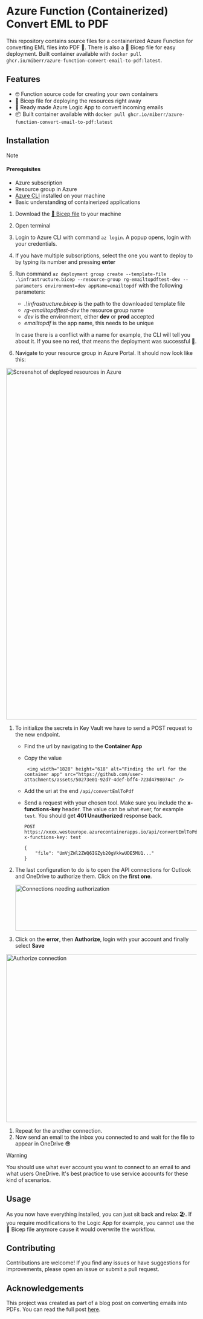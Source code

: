 # Azure Function (Containerized) Convert EML to PDF

This repository contains source files for a containerized Azure Function for converting EML files into PDF 📧. There is also a 💪 Bicep file for easy deployment. Built container available with `docker pull ghcr.io/miberr/azure-function-convert-email-to-pdf:latest`.

## Features

-   🤓 Function source code for creating your own containers
-   💪 Bicep file for deploying the resources right away
-   🤖 Ready made Azure Logic App to convert incoming emails
-   📦 Built container available with `docker pull ghcr.io/miberr/azure-function-convert-email-to-pdf:latest`

## Installation

> [!NOTE]
>
> #### Prerequisites
>
> -   Azure subscription
> -   Resource group in Azure
> -   [Azure CLI](https://learn.microsoft.com/en-us/cli/azure/what-is-azure-cli?view=azure-cli-latest) installed on your machine
> -   Basic understanding of containerized applications

1.  Download the [💪 Bicep file](https://raw.githubusercontent.com/miberr/Azure-Function-Convert-EML-to-PDF/main/infrastructure.bicep) to your machine
1.  Open terminal
1.  Login to Azure CLI with command `az login`. A popup opens, login with your credentials.
1.  If you have multiple subscriptions, select the one you want to deploy to by typing its number and pressing **enter**
1.  Run command `az deployment group create --template-file .\infrastructure.bicep --resource-group rg-emailtopdftest-dev --parameters environment=dev appName=emailtopdf` with the following parameters:

    - _.\infrastructure.bicep_ is the path to the downloaded template file
    - _rg-emailtopdftest-dev_ the resource group name
    - _dev_ is the environment, either **dev** or **prod** accepted
    - _emailtopdf_ is the app name, this needs to be unique

    In case there is a conflict with a name for example, the CLI will tell you about it. If you see no red, that means the deployment was successful 🥳.

1.  Navigate to your resource group in Azure Portal. It should now look like this:

<img width="1642" height="927" alt="Screenshot of deployed resources in Azure" src="https://github.com/user-attachments/assets/a78cbc8c-6768-461d-8801-4aedb95c8036" />

1.  To initialize the secrets in Key Vault we have to send a POST request to the new endpoint.

    -   Find the url by navigating to the **Container App**
    -   Copy the value

             <img width="1828" height="618" alt="Finding the url for the container app" src="https://github.com/user-attachments/assets/50273e01-92d7-4def-bff4-723d4798074c" />

    -   Add the uri at the end `/api/convertEmlToPdf`
    -   Send a request with your chosen tool. Make sure you include the **x-functions-key** header. The value can be what ever, for example `test`. You should get **401 Unauthorized** response back.

        ```http
        POST https://xxxx.westeurope.azurecontainerapps.io/api/convertEmlToPdf
        x-functions-key: test

        {
            "file": "UmVjZWl2ZWQ6IGZyb20gVkkwUDE5MU1..."
        }
        ```

1.  The last configuration to do is to open the API connections for Outlook and OneDrive to authorize them. Click on the **first one**.

    <img width="936" height="121" alt="Connections needing authorization" src="https://github.com/user-attachments/assets/96529153-caa4-4ddb-a9ad-74a1b7764eda" />

1.  Click on the **error**, then **Authorize**, login with your account and finally select **Save**

<img width="1148" height="443" alt="Authorize connection" src="https://github.com/user-attachments/assets/53a08af5-139b-4a38-96a8-e4a90ffce5bc" />

1.  Repeat for the another connection.
1.  Now send an email to the inbox you connected to and wait for the file to appear in OneDrive 😎

> [!WARNING]
> You should use what ever account you want to connect to an email to and what users OneDrive. It's best practice to use service accounts for these kind of scenarios.

## Usage

As you now have everything installed, you can just sit back and relax 🏖️. If you require modifications to the Logic App for example, you cannot use the 💪 Bicep file anymore cause it would overwrite the workflow.

## Contributing

Contributions are welcome! If you find any issues or have suggestions for improvements, please open an issue or submit a pull request.

## Acknowledgements

This project was created as part of a blog post on converting emails into PDFs. You can read the full post [here](https://mikkoberg.com/blog/email-to-pdf-with-automation).
